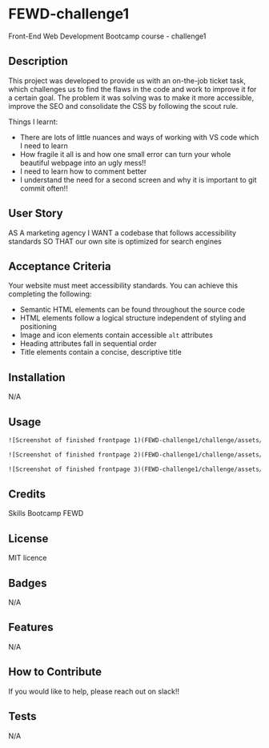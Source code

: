 # FEWD-challenge1
Front-End Web Development Bootcamp course - challenge1

## Description

This project was developed to provide us with an on-the-job ticket task, which challenges us to find the flaws in the code and work to improve it for a certain goal. The problem it was solving was to make it more accessible, improve the SEO and consolidate the CSS by following the scout rule.

Things I learnt:
- There are lots of little nuances and ways of working with VS code which I need to learn
- How fragile it all is and how one small error can turn your whole beautiful webpage into an ugly mess!!
- I need to learn how to comment better
- I understand the need for a second screen and why it is important to git commit often!!

## User Story

AS A marketing agency
I WANT a codebase that follows accessibility standards
SO THAT our own site is optimized for search engines

## Acceptance Criteria

Your website must meet accessibility standards. You can achieve this completing the following:

* Semantic HTML elements can be found throughout the source code
* HTML elements follow a logical structure independent of styling and positioning
* Image and icon elements contain accessible `alt` attributes
* Heading attributes fall in sequential order
* Title elements contain a concise, descriptive title


## Installation
 N/A


## Usage
```md
![Screenshot of finished frontpage 1)(FEWD-challenge1/challenge/assets/images/Screenshot 2022-12-13at 11.23.40 AM.png)
```
```md
![Screenshot of finished frontpage 2)(FEWD-challenge1/challenge/assets/images/Screenshot 2022-12-13 at 11.28.32 AM.png)
```
```md
![Screenshot of finished frontpage 3)(FEWD-challenge1/challenge/assets/images/Screenshot 2022-12-13 at 11.28.40 AM.png)
```
## Credits

Skills Bootcamp FEWD

## License

MIT licence


## Badges
N/A

## Features
N/A

## How to Contribute

If you would like to help, please reach out on slack!!

## Tests
N/A
